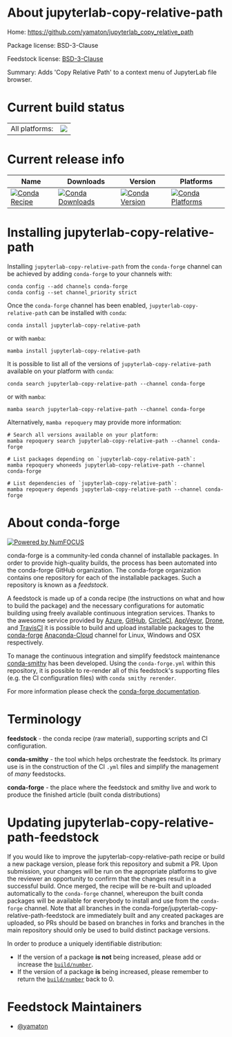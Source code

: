 About jupyterlab-copy-relative-path
===================================

Home: https://github.com/yamaton/jupyterlab_copy_relative_path

Package license: BSD-3-Clause

Feedstock license: [BSD-3-Clause](https://github.com/conda-forge/jupyterlab-copy-relative-path-feedstock/blob/main/LICENSE.txt)

Summary: Adds 'Copy Relative Path' to a context menu of JupyterLab file browser.

Current build status
====================


<table><tr><td>All platforms:</td>
    <td>
      <a href="https://dev.azure.com/conda-forge/feedstock-builds/_build/latest?definitionId=17786&branchName=main">
        <img src="https://dev.azure.com/conda-forge/feedstock-builds/_apis/build/status/jupyterlab-copy-relative-path-feedstock?branchName=main">
      </a>
    </td>
  </tr>
</table>

Current release info
====================

| Name | Downloads | Version | Platforms |
| --- | --- | --- | --- |
| [![Conda Recipe](https://img.shields.io/badge/recipe-jupyterlab--copy--relative--path-green.svg)](https://anaconda.org/conda-forge/jupyterlab-copy-relative-path) | [![Conda Downloads](https://img.shields.io/conda/dn/conda-forge/jupyterlab-copy-relative-path.svg)](https://anaconda.org/conda-forge/jupyterlab-copy-relative-path) | [![Conda Version](https://img.shields.io/conda/vn/conda-forge/jupyterlab-copy-relative-path.svg)](https://anaconda.org/conda-forge/jupyterlab-copy-relative-path) | [![Conda Platforms](https://img.shields.io/conda/pn/conda-forge/jupyterlab-copy-relative-path.svg)](https://anaconda.org/conda-forge/jupyterlab-copy-relative-path) |

Installing jupyterlab-copy-relative-path
========================================

Installing `jupyterlab-copy-relative-path` from the `conda-forge` channel can be achieved by adding `conda-forge` to your channels with:

```
conda config --add channels conda-forge
conda config --set channel_priority strict
```

Once the `conda-forge` channel has been enabled, `jupyterlab-copy-relative-path` can be installed with `conda`:

```
conda install jupyterlab-copy-relative-path
```

or with `mamba`:

```
mamba install jupyterlab-copy-relative-path
```

It is possible to list all of the versions of `jupyterlab-copy-relative-path` available on your platform with `conda`:

```
conda search jupyterlab-copy-relative-path --channel conda-forge
```

or with `mamba`:

```
mamba search jupyterlab-copy-relative-path --channel conda-forge
```

Alternatively, `mamba repoquery` may provide more information:

```
# Search all versions available on your platform:
mamba repoquery search jupyterlab-copy-relative-path --channel conda-forge

# List packages depending on `jupyterlab-copy-relative-path`:
mamba repoquery whoneeds jupyterlab-copy-relative-path --channel conda-forge

# List dependencies of `jupyterlab-copy-relative-path`:
mamba repoquery depends jupyterlab-copy-relative-path --channel conda-forge
```


About conda-forge
=================

[![Powered by
NumFOCUS](https://img.shields.io/badge/powered%20by-NumFOCUS-orange.svg?style=flat&colorA=E1523D&colorB=007D8A)](https://numfocus.org)

conda-forge is a community-led conda channel of installable packages.
In order to provide high-quality builds, the process has been automated into the
conda-forge GitHub organization. The conda-forge organization contains one repository
for each of the installable packages. Such a repository is known as a *feedstock*.

A feedstock is made up of a conda recipe (the instructions on what and how to build
the package) and the necessary configurations for automatic building using freely
available continuous integration services. Thanks to the awesome service provided by
[Azure](https://azure.microsoft.com/en-us/services/devops/), [GitHub](https://github.com/),
[CircleCI](https://circleci.com/), [AppVeyor](https://www.appveyor.com/),
[Drone](https://cloud.drone.io/welcome), and [TravisCI](https://travis-ci.com/)
it is possible to build and upload installable packages to the
[conda-forge](https://anaconda.org/conda-forge) [Anaconda-Cloud](https://anaconda.org/)
channel for Linux, Windows and OSX respectively.

To manage the continuous integration and simplify feedstock maintenance
[conda-smithy](https://github.com/conda-forge/conda-smithy) has been developed.
Using the ``conda-forge.yml`` within this repository, it is possible to re-render all of
this feedstock's supporting files (e.g. the CI configuration files) with ``conda smithy rerender``.

For more information please check the [conda-forge documentation](https://conda-forge.org/docs/).

Terminology
===========

**feedstock** - the conda recipe (raw material), supporting scripts and CI configuration.

**conda-smithy** - the tool which helps orchestrate the feedstock.
                   Its primary use is in the construction of the CI ``.yml`` files
                   and simplify the management of *many* feedstocks.

**conda-forge** - the place where the feedstock and smithy live and work to
                  produce the finished article (built conda distributions)


Updating jupyterlab-copy-relative-path-feedstock
================================================

If you would like to improve the jupyterlab-copy-relative-path recipe or build a new
package version, please fork this repository and submit a PR. Upon submission,
your changes will be run on the appropriate platforms to give the reviewer an
opportunity to confirm that the changes result in a successful build. Once
merged, the recipe will be re-built and uploaded automatically to the
`conda-forge` channel, whereupon the built conda packages will be available for
everybody to install and use from the `conda-forge` channel.
Note that all branches in the conda-forge/jupyterlab-copy-relative-path-feedstock are
immediately built and any created packages are uploaded, so PRs should be based
on branches in forks and branches in the main repository should only be used to
build distinct package versions.

In order to produce a uniquely identifiable distribution:
 * If the version of a package **is not** being increased, please add or increase
   the [``build/number``](https://docs.conda.io/projects/conda-build/en/latest/resources/define-metadata.html#build-number-and-string).
 * If the version of a package **is** being increased, please remember to return
   the [``build/number``](https://docs.conda.io/projects/conda-build/en/latest/resources/define-metadata.html#build-number-and-string)
   back to 0.

Feedstock Maintainers
=====================

* [@yamaton](https://github.com/yamaton/)

